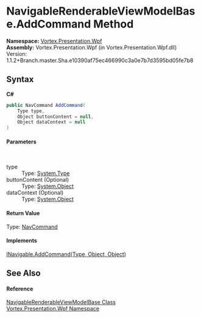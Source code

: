 # NavigableRenderableViewModelBase.AddCommand Method 
 

**Namespace:**&nbsp;<a href="N_Vortex_Presentation_Wpf.md">Vortex.Presentation.Wpf</a><br />**Assembly:**&nbsp;Vortex.Presentation.Wpf (in Vortex.Presentation.Wpf.dll) Version: 1.1.2+Branch.master.Sha.e10390af75ec466990c3a0e7b7d3595bd05fe7b8

## Syntax

**C#**<br />
``` C#
public NavCommand AddCommand(
	Type type,
	Object buttonContent = null,
	Object dataContext = null
)
```


#### Parameters
&nbsp;<dl><dt>type</dt><dd>Type: <a href="http://msdn2.microsoft.com/en-us/library/42892f65" target="_blank">System.Type</a><br /></dd><dt>buttonContent (Optional)</dt><dd>Type: <a href="http://msdn2.microsoft.com/en-us/library/e5kfa45b" target="_blank">System.Object</a><br /></dd><dt>dataContext (Optional)</dt><dd>Type: <a href="http://msdn2.microsoft.com/en-us/library/e5kfa45b" target="_blank">System.Object</a><br /></dd></dl>

#### Return Value
Type: <a href="T_Vortex_Presentation_Wpf_NavCommand.md">NavCommand</a>

#### Implements
<a href="M_Vortex_Presentation_Wpf_INavigable_AddCommand.md">INavigable.AddCommand(Type, Object, Object)</a><br />

## See Also


#### Reference
<a href="T_Vortex_Presentation_Wpf_NavigableRenderableViewModelBase.md">NavigableRenderableViewModelBase Class</a><br /><a href="N_Vortex_Presentation_Wpf.md">Vortex.Presentation.Wpf Namespace</a><br />